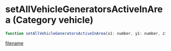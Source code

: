 # setAllVehicleGeneratorsActiveInArea (Category vehicle)

```js
function setAllVehicleGeneratorsActiveInArea(x1: number, y1: number, z1: number, x2: number, y2: number, z2: number, p6: boolean, p7: boolean): void
```

[filename](setAllVehicleGeneratorsActiveInArea_m.md ':include')